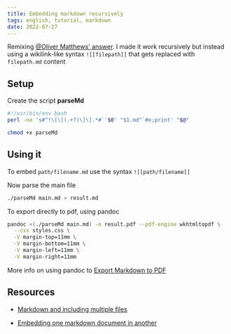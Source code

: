 ```yaml
---
title: Embedding markdown recursively
tags: english, tutorial, markdown
date: 2022-07-27
---
```


Remixing [@Oliver Matthews' answer][1]. I made it work recursively but instead using a wikilink-like syntax `![[filepath]]` that gets replaced with `filepath.md` content

## Setup

Create the script **parseMd**

```bash
#!/usr/bin/env bash
perl -ne 's#^!\[\[(.+?)\]\].*#`'$0' "$1.md"`#e;print' "$@"
```

```bash
chmod +x parseMd
```

## Using it

To embed `path/filename.md` use the syntax `![[path/filename]]`

Now parse the main file

```bash
./parseMd main.md > result.md
```

To export directly to pdf, using pandoc

```bash
pandoc <(./parseMd main.md) -o result.pdf --pdf-engine wkhtmltopdf \
  --css styles.css \
  -V margin-top=11mm \
  -V margin-bottom=11mm \
  -V margin-left=11mm \
  -V margin-right=11mm
```

More info on using pandoc to [Export Markdown to PDF](Export%20Markdown%20to%20PDF.md)

## Resources

- [Markdown and including multiple files](https://stackoverflow.com/questions/4779582/markdown-and-including-multiple-files/73131038#73131038)
- [Embedding one markdown document in another](https://stackoverflow.com/questions/18438907/embedding-one-markdown-document-in-another/73130935#73130935)

  [1]: https://stackoverflow.com/a/18517316/3163120
